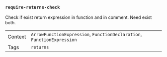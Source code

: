 ### `require-returns-check`

Check if exist return expression in function and in comment. Need exist both.

|||
|---|---|
|Context|`ArrowFunctionExpression`, `FunctionDeclaration`, `FunctionExpression`|
|Tags|`returns`|

<!-- assertions requireReturnsCheck -->
